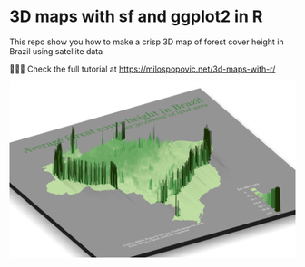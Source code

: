 # 3D maps with sf and ggplot2 in R

This repo show you how to make a crisp 3D map of forest cover height in Brazil using satellite data

🧑🏼‍💻 Check the full tutorial at https://milospopovic.net/3d-maps-with-r/

![alt text](https://github.com/milos-agathon/3D-maps-with-sf-and-ggplot2-in-r/blob/main/brazil_forest_height_2019.png?raw=true)
